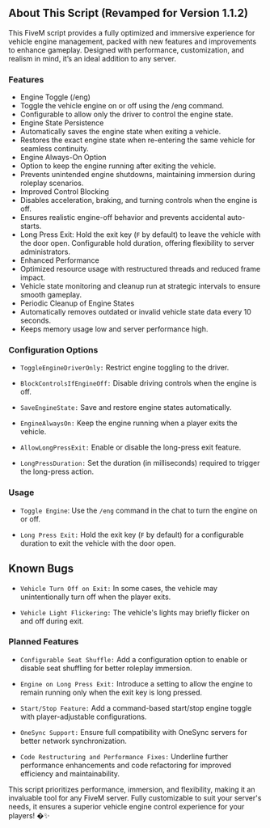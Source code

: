 ## About This Script (Revamped for Version 1.1.2)
This FiveM script provides a fully optimized and immersive experience for vehicle engine management, packed with new features and improvements to enhance gameplay. Designed with performance, customization, and realism in mind, it’s an ideal addition to any server.

### Features
- Engine Toggle (/eng)
- Toggle the vehicle engine on or off using the /eng command.
- Configurable to allow only the driver to control the engine state.
- Engine State Persistence
- Automatically saves the engine state when exiting a vehicle.
- Restores the exact engine state when re-entering the same vehicle for seamless continuity.
- Engine Always-On Option
- Option to keep the engine running after exiting the vehicle.
- Prevents unintended engine shutdowns, maintaining immersion during roleplay scenarios.
- Improved Control Blocking
- Disables acceleration, braking, and turning controls when the engine is off.
- Ensures realistic engine-off behavior and prevents accidental auto-starts.
- Long Press Exit: Hold the exit key (`F` by default) to leave the vehicle with the door open. Configurable hold duration, offering flexibility to server administrators.
- Enhanced Performance
- Optimized resource usage with restructured threads and reduced frame impact.
- Vehicle state monitoring and cleanup run at strategic intervals to ensure smooth gameplay.
- Periodic Cleanup of Engine States
- Automatically removes outdated or invalid vehicle state data every 10 seconds.
- Keeps memory usage low and server performance high.

### Configuration Options

- `ToggleEngineDriverOnly:` Restrict engine toggling to the driver.

- `BlockControlsIfEngineOff:` Disable driving controls when the engine is off.

- `SaveEngineState:` Save and restore engine states automatically.

- `EngineAlwaysOn:` Keep the engine running when a player exits the vehicle.

- `AllowLongPressExit:` Enable or disable the long-press exit feature.

- `LongPressDuration:` Set the duration (in milliseconds) required to trigger the long-press action.

### Usage

- `Toggle Engine`: Use the `/eng` command in the chat to turn the engine on or off.

- `Long Press Exit:` Hold the exit key (`F` by default) for a configurable duration to exit the vehicle with the door open.

## Known Bugs
- `Vehicle Turn Off on Exit:` In some cases, the vehicle may unintentionally turn off when the player exits.
  
- `Vehicle Light Flickering:` The vehicle's lights may briefly flicker on and off during exit.

### Planned Features

- `Configurable Seat Shuffle:` Add a configuration option to enable or disable seat shuffling for better roleplay immersion.

- `Engine on Long Press Exit:` Introduce a setting to allow the engine to remain running only when the exit key is long pressed.

- `Start/Stop Feature:` Add a command-based start/stop engine toggle with player-adjustable configurations.

- `OneSync Support:` Ensure full compatibility with OneSync servers for better network synchronization.

- `Code Restructuring and Performance Fixes:` Underline further performance enhancements and code refactoring for improved efficiency and maintainability.


This script prioritizes performance, immersion, and flexibility, making it an invaluable tool for any FiveM server. Fully customizable to suit your server's needs, it ensures a superior vehicle engine control experience for your players! �✨
